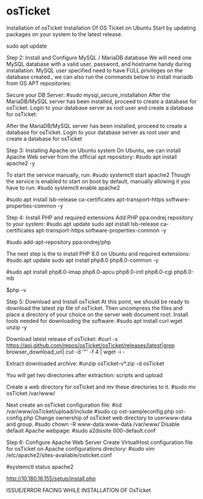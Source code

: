 # osTicket
Installation of osTicket
Installation Of OS Ticket on Ubuntu
Start by updating packages on your system to the latest release.

sudo apt update


Step 2: Install and Configure MySQL / MariaDB database
We will need one MySQL database with a valid user, password, and hostname handy during installation. MySQL user specified need to have FULL privileges on the database created., we can also run the commands below to install mariadb from OS APT repositories:


Secure your DB Server:
#sudo mysql_secure_installation
After the MariaDB/MySQL server has been installed, proceed to create a database for osTicket. Login to your database server as root user and create a database for osTicket:

After the MariaDB/MySQL server has been installed, proceed to create a database for osTicket. Login to your database server as root user and create a database for osTicket


Step 3: Installing Apache on Ubuntu system
On Ubuntu, we can install Apache Web server from the official apt repository:
#sudo apt install apache2 -y

To start the service manually, run:
#sudo systemctl start apache2
Though the service is enabled to start on boot by default, manually allowing it you have to run:
#sudo systemctl enable apache2


#sudo apt install lsb-release ca-certificates apt-transport-https software-properties-common -y





Step 4: Install PHP and required extensions
Add PHP ppa:ondrej repository to your system:
#sudo apt update sudo apt install lsb-release ca-certificates apt-transport-https software-properties-common -y 


#sudo add-apt-repository ppa:ondrej/php



The next step is the to install PHP 8.0 on Ubuntu and required extensions:
#sudo apt update sudo apt install php8.0 php8.0-common -y 



#sudo apt install php8.0-imap php8.0-apcu php8.0-intl php8.0-cgi php8.0-mb

$php -v

Step 5: Download and Install osTicket
At this point, we should be ready to download the latest zip file of osTicket. Then uncompress the files and place a directory of your choice on the server web document root.
Install tools needed for downloading the software:
#sudo apt install curl wget unzip -y








Download latest release of osTicket:
#curl -s https://api.github.com/repos/osTicket/osTicket/releases/latest|grep browser_download_url| cut -d '"' -f 4 | wget -i -


Extract downloaded archive:
#unzip osTicket-v*.zip -d osTicket


You will get two directories after extraction: scripts and upload


Create a web directory for osTicket and mv these directories to it.
#sudo mv osTicket /var/www/




Next  create an osTicket configuration file:
#cd /var/www/osTicket/upload/include
 #sudo cp ost-sampleconfig.php ost-config.php
Change ownership of osTicket web directory to userwww-data and group.
#sudo chown -R www-data:www-data /var/www/
Disable default Apache webpage:
#sudo a2dissite 000-default.conf


Step 6: Configure Apache Web Server
Create VirtualHost configuration file for osTicket on Apache configurations directory:
#sudo vim /etc/apache2/sites-available/osticket.conf






#systemctl status apache2











http://10.180.16.155/setup/install.php






ISSUE/ERROR FACING WHILE INSTALLATION OF OsTicket












